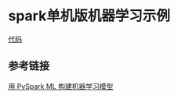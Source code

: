 # spark单机版机器学习示例

[代码](https://github.com/HollyLiang974/test/blob/master/standaloneML.ipynb)

## 参考链接

[用 PySpark ML 构建机器学习模型](https://blog.csdn.net/dQCFKyQDXYm3F8rB0/article/details/126258085)